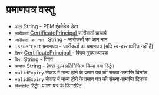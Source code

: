 # प्रमाणपत्र वस्तु

* `डाटा` String - PEM एंकोडेड डेटा
* ` जारीकर्ता ` [ CertificatePrincipal ](certificate-principal.md) जारीकर्ता प्राचार्य
* `जारीकर्ता का नाम ` String - जारीकर्ता का आम नाम
* ` issuerCert ` प्रमाणपत्र - जारीकर्ता का प्रमाणपत्र (यदि स्व-हस्ताक्षरित नहीं है)
* ` विषय ` [ CertificatePrincipal ](certificate-principal.md) - विषय मुख्याध्यापक
* `विषय` String - विषय
* `क्रमांक` String - हेक्स मूल्य प्रतिनिधित्व किया गया स्ट्रिंग
* ` validExpiry ` सेकंड में मान्य होने के प्रमाण पत्र की संख्या-समाप्ति दिनांक
* ` validExpiry ` सेकंड में मान्य होने के प्रमाण पत्र की संख्या-समाप्ति दिनांक
* ` फिंगरप्रिंट ` स्ट्रिंग-प्रमाण पत्र के फिंगरप्रिंट
